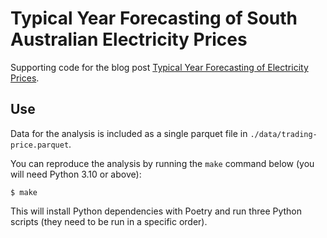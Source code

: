 # Typical Year Forecasting of South Australian Electricity Prices

Supporting code for the blog post [Typical Year Forecasting of Electricity Prices](https://adgefficiency.com/typical-year-forecasting-electricity-prices).

## Use

Data for the analysis is included as a single parquet file in `./data/trading-price.parquet`.

You can reproduce the analysis by running the `make` command below (you will need Python 3.10 or above):

```shell
$ make
```

This will install Python dependencies with Poetry and run three Python scripts (they need to be run in a specific order).
